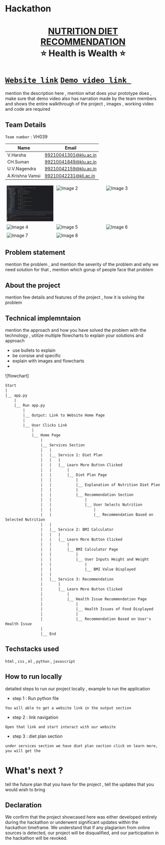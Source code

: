 # Hackathon
<h1 align="center" style="border-bottom: none">
    <b>
        <a href="https://www.google.com">NUTRITION DIET RECOMMENDATION </a><br>
    </b>
    ⭐️ Health is Wealth ⭐️ <br>
</h1>

# [`Website link`](http://www.google.com)  [`Demo video link `](http://www.google.com) 
mention the description here , mention what does your prototype does  , make sure that demo video also has narration made by the team members and shows the entire walkthrough of the project , images , working video and code are required
## Team Details
`Team number` : VH039

| Name    | Email           |
|---------|-----------------|
| V.Harsha | 99210041301@klu.ac.in |
| CH.Suman | 99210041849@klu.ac.in |
| U.V.Nagendra | 99210042159@klu.ac.in |
| A.Krishna Vamsi | 99210042231@kli.ac.in |

<div style="display: flex; flex-wrap: wrap;">
    <img src="https://github.com/HARSHAVINJAMURI/Hackathon/blob/main/Templates/1.png?raw=true" alt="Image 1" style="width: 30%; margin: 5px;"> 
    <img src="https://drive.google.com/file/d/1ADujZgukZGOIJbkPM1QUD7Bw-TRkEDLI/view?usp=sharing" alt="Image 2" style="width: 30%; margin: 5px;">
    <img src="https://drive.google.com/file/d/1xn57eu-aCCh18dZNut--gCV2DLPyknlw/view?usp=sharing" alt="Image 3" style="width: 30%; margin: 5px;">
    <img src="https://drive.google.com/file/d/1_lb9Ym7qd9qSkDVT0qyjtHC-NJb_Q07y/view?usp=sharing" alt="Image 4" style="width: 30%; margin: 5px;">
    <img src="https://drive.google.com/file/d/18dCXW1K_9M5MBeGPxgJQIt1nEn6XHhhG/view?usp=sharing" alt="Image 5" style="width: 30%; margin: 5px;">
    <img src="https://drive.google.com/file/d/1KIlf-w5hPvDoh3G05kJcqHvl6CW4jMws/view?usp=sharing" alt="Image 6" style="width: 30%; margin: 5px;">
    <img src="https://drive.google.com/file/d/16Vbjn_rbmiPPDvb_r9tQ8YCHpSDHDnKz/view?usp=sharing" alt="Image 7" style="width: 30%; margin: 5px;">
    <img src="https://drive.google.com/file/d/1Ps8yCilHefLrlfuUX1Nm58loxtTOyDF6/view?usp=sharing" alt="Image 8" style="width: 30%; margin: 5px;">
</div>

## Problem statement 
mention the problem , and mention the severity of the problem and why we need solution for that  , mention which gorup of people face that problem
## About the project
mention few details and features of the project , how it is solving the problem 

## Technical implemntaion 
mention the approach and how you have solved the problem with the technology , utilize multiple flowcharts to explain your solutions and approach
- use bullets to explain
- be consise and specific
- explain with images and flowcharts
- 
![flowchart]
```
Start
|
|__ app.py
    |
    |__ Run app.py
        |
        |__ Output: Link to Website Home Page
        |
        |__ User Clicks Link
            |
            |__ Home Page
                |
                |__ Services Section
                |   |
                |   |__ Service 1: Diet Plan
                |   |   |
                |   |   |__ Learn More Button Clicked
                |   |       |
                |   |       |__ Diet Plan Page
                |   |           |
                |   |           |__ Explanation of Nutrition Diet Plan
                |   |           |
                |   |           |__ Recommendation Section
                |   |               |
                |   |               |__ User Selects Nutrition
                |   |                   |
                |   |                   |__ Recommendation Based on Selected Nutrition
                |   |
                |   |__ Service 2: BMI Calculator
                |   |   |
                |   |   |__ Learn More Button Clicked
                |   |       |
                |   |       |__ BMI Calculator Page
                |   |           |
                |   |           |__ User Inputs Height and Weight
                |   |               |
                |   |               |__ BMI Value Displayed
                |   |
                |   |__ Service 3: Recommendation
                |       |
                |       |__ Learn More Button Clicked
                |           |
                |           |__ Health Issue Recommendation Page
                |               |
                |               |__ Health Issues of Food Displayed
                |               |
                |               |__ Recommendation Based on User's Health Issue
                |
                |__ End
  ```

## Techstacks used 
`html` , `css` , `ml` , `python` , `javascript`

## How to run locally 
detailed steps to run our project locally , example to run the application 
- step 1 : Run python file 
```
You will able to get a website link in the output section
```
- step 2 : link navigation
```
Open that link and start interact with our website
```
- step 3 : diet plan section
```
under services section we have diet plan section click on learn more, you will get the 
```

# What's next ?
tell the future plan that you have for the project , tell the updates that you would wish to bring

## Declaration
We confirm that the project showcased here was either developed entirely during the hackathon or underwent significant updates within the hackathon timeframe. We understand that if any plagiarism from online sources is detected, our project will be disqualified, and our participation in the hackathon will be revoked.
